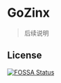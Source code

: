 # GoZinx 
> 后续说明


## License
[![FOSSA Status](https://app.fossa.io/api/projects/git%2Bgithub.com%2FJeffreyBool%2Fgozinx.svg?type=large)](https://app.fossa.io/projects/git%2Bgithub.com%2FJeffreyBool%2Fgozinx?ref=badge_large)